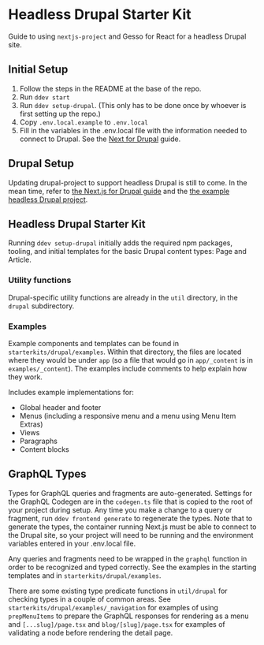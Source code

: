 # Headless Drupal Starter Kit

Guide to using `nextjs-project` and Gesso for React for a headless Drupal site.

## Initial Setup
1. Follow the steps in the README at the base of the repo.
2. Run `ddev start`
3. Run `ddev setup-drupal`. (This only has to be done once by whoever is first setting up the repo.)
4. Copy `.env.local.example` to `.env.local`
5. Fill in the variables in the .env.local file with the information needed
   to connect to Drupal. See the [Next for Drupal](https://next-drupal.org/learn/graphql/create-nexts-project)
   guide.

## Drupal Setup
Updating drupal-project to support headless Drupal is still to come. In the 
mean time, refer to [the Next.js for Drupal guide](https://next-drupal.org/learn/graphql)
and the [the example headless Drupal project](https://github.com/forumone/fed-workshop-nextjs-drupal).

## Headless Drupal Starter Kit
Running `ddev setup-drupal` initially adds the required npm packages, tooling, and initial templates
for the basic Drupal content types: Page and Article. 

### Utility functions
Drupal-specific utility functions are already in the `util` directory, in the `drupal` subdirectory.

### Examples
Example components and templates can be found in `starterkits/drupal/examples`. Within that directory,
the files are located where they would be under `app` (so a file that would go in `app/_content` is in
`examples/_content`). The examples include comments to help explain how they work.

Includes example implementations for:
* Global header and footer
* Menus (including a responsive menu and a menu using Menu Item Extras)
* Views
* Paragraphs
* Content blocks

## GraphQL Types
Types for GraphQL queries and fragments are auto-generated. Settings for the GraphQL Codegen are in
the `codegen.ts` file that is copied to the root of your project during setup. Any time you make a change
to a query or fragment, run `ddev frontend generate` to regenerate the types. Note that to generate the
types, the container running Next.js must be able to connect to the Drupal site, so your project will need
to be running and the environment variables entered in your .env.local file.

Any queries and fragments need to be wrapped in the `graphql` function in order to be recognized
and typed correctly. See the examples in the starting templates and in `starterkits/drupal/examples`.

There are some existing type predicate functions in `util/drupal` for checking types in a couple of
common areas. See `starterkits/drupal/examples/_navigation` for examples of using `prepMenuItems` to
prepare the GraphQL responses for rendering as a menu and `[...slug]/page.tsx` and `blog/[slug]/page.tsx`
for examples of validating a node before rendering the detail page.
